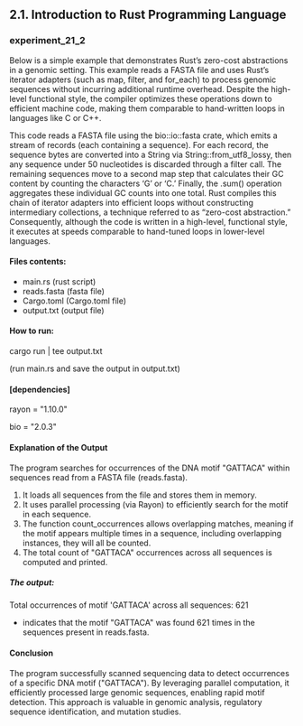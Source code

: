 ## 2.1. Introduction to Rust Programming Language

### experiment_21_2

Below is a simple example that demonstrates Rust’s zero-cost abstractions in a genomic setting. This example reads a FASTA file and uses Rust’s iterator adapters (such as map, filter, and for_each) to process genomic sequences without incurring additional runtime overhead. Despite the high-level functional style, the compiler optimizes these operations down to efficient machine code, making them comparable to hand-written loops in languages like C or C++.

This code reads a FASTA file using the bio::io::fasta crate, which emits a stream of records (each containing a sequence). For each record, the sequence bytes are converted into a String via String::from_utf8_lossy, then any sequence under 50 nucleotides is discarded through a filter call. The remaining sequences move to a second map step that calculates their GC content by counting the characters ‘G’ or ‘C.’ Finally, the .sum() operation aggregates these individual GC counts into one total. Rust compiles this chain of iterator adapters into efficient loops without constructing intermediary collections, a technique referred to as “zero-cost abstraction.” Consequently, although the code is written in a high-level, functional style, it executes at speeds comparable to hand-tuned loops in lower-level languages.

#### Files contents:
* main.rs (rust script)
* reads.fasta (fasta file)
* Cargo.toml (Cargo.toml file)
* output.txt (output file)

#### How to run:

cargo run | tee output.txt

(run main.rs and save the output in output.txt)
  
#### [dependencies]

rayon = "1.10.0"

bio = "2.0.3"

#### Explanation of the Output
The program searches for occurrences of the DNA motif "GATTACA" within sequences read from a FASTA file (reads.fasta).

1. It loads all sequences from the file and stores them in memory.
2. It uses parallel processing (via Rayon) to efficiently search for the motif in each sequence.
3. The function count_occurrences allows overlapping matches, meaning if the motif appears multiple times in a sequence, including overlapping instances, they will all be counted.
4. The total count of "GATTACA" occurrences across all sequences is computed and printed.

##### The output:

Total occurrences of motif 'GATTACA' across all sequences: 621

* indicates that the motif "GATTACA" was found 621 times in the sequences present in reads.fasta.

#### Conclusion
The program successfully scanned sequencing data to detect occurrences of a specific DNA motif ("GATTACA"). By leveraging parallel computation, it efficiently processed large genomic sequences, enabling rapid motif detection. This approach is valuable in genomic analysis, regulatory sequence identification, and mutation studies.










